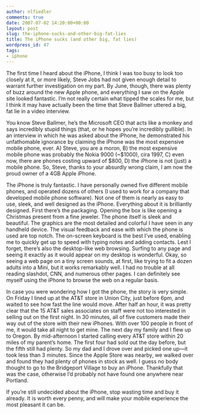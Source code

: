 ```yaml
---
author: nlfiedler
comments: true
date: 2007-07-02 14:20:00+00:00
layout: post
slug: the-iphone-sucks-and-other-big-fat-lies
title: The iPhone sucks (and other big, fat lies)
wordpress_id: 47
tags:
- iphone
---
```


The first time I heard about the iPhone, I think I was too busy to look too closely at it, or more likely, Steve Jobs had not given enough detail to warrant further investigation on my part. By June, though, there was plenty of buzz around the new Apple phone, and everything I saw on the Apple site looked fantastic. I’m not really certain what tipped the scales for me, but I think it may have actually been the time that Steve Ballmer uttered a big, fat lie in a video interview.

   

You know Steve Ballmer, he’s the Microsoft CEO that acts like a monkey and says incredibly stupid things (that, or he hopes you’re incredibly gullible). In an interview in which he was asked about the iPhone, he demonstrated his unfathomable ignorance by claiming the iPhone was the most expensive mobile phone, ever. A) Steve, you are a moron, B) the most expensive mobile phone was probably the Nokia 9000 (~$1000), cira 1997, C) even now, there are phones costing upward of $800, D) the iPhone is not (just) a mobile phone. So, Steve, thanks to your absurdly wrong claim, I am now the proud owner of a 4GB Apple iPhone.

   

The iPhone is truly fantastic. I have personally owned five different mobile phones, and operated dozens of others (I used to work for a company that developed mobile phone software). Not one of them is nearly as easy to use, sleek, and well designed as the iPhone. Everything about it is brilliantly designed. First there’s the packaging. Opening the box is like opening a Christmas present from a fine jeweler. The phone itself is sleek and beautiful. The graphics are the most detailed and colorful I have seen in any handheld device. The visual feedback and ease with which the phone is used are top notch. The on-screen keyboard is the best I’ve used, enabling me to quickly get up to speed with typing notes and adding contacts. Lest I forget, there’s also the desktop-like web browsing. Surfing to any page and seeing it exactly as it would appear on my desktop is wonderful. Okay, so seeing a web page on a tiny screen sounds, at first, like trying to fit a dozen adults into a Mini, but it works remarkably well. I had no trouble at all reading slashdot, CNN, and numerous other pages. I can definitely see myself using the iPhone to browse the web on a regular basis.

   

In case you were wondering how I got the phone, the story is very simple. On Friday I lined up at the AT&T store in Union City, just before 6pm, and waited to see how fast the line would move. After half an hour, it was pretty clear that the 15 AT&T sales associates on staff were not too interested in selling out on the first night. In 30 minutes, all of five customers made their way out of the store with their new iPhones. With over 100 people in front of me, it would take all night to get mine. The next day my family and I flew up to Oregon. By mid-afternoon I started calling every AT&T store within 20 miles of my parent’s home. The first four had sold out the day before, but the fifth still had plenty. So my dad and I drove over and picked one up—it took less than 3 minutes. Since the Apple Store was nearby, we walked over and found they had plenty of phones in stock as well. I guess no body thought to go to the Bridgeport Village to buy an iPhone. Thankfully that was the case, otherwise I’d probably not have found one anywhere near Portland.

   

If you’re still undecided about the iPhone, stop wasting time and buy it already. It is worth every penny, and will make your mobile experience the most pleasant it can be.
